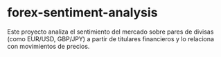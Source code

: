 # forex-sentiment-analysis
Este proyecto analiza el sentimiento del mercado sobre pares de divisas (como EUR/USD, GBP/JPY) a partir de titulares financieros y lo relaciona con movimientos de precios.

